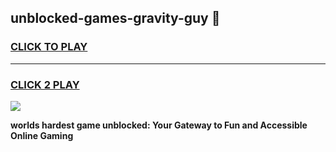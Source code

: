 
## unblocked-games-gravity-guy 👋
<h3>
<a href="https://premium.freeplayer.one?title=unblocked-games-gravity-guy&ref=14F">CLICK TO PLAY</a></h3>
<hr>

<h3>
<a href="https://premium.freeplayer.one?title=unblocked-games-gravity-guy&ref=14F">CLICK 2 PLAY</a>
  
</h3>

<a href="https://premium.freeplayer.one?title=unblocked-games-gravity-guy&ref=12F/"><img src="https://clearcache.store/games.png"></a>


**worlds hardest game unblocked: Your Gateway to Fun and Accessible Online Gaming**
